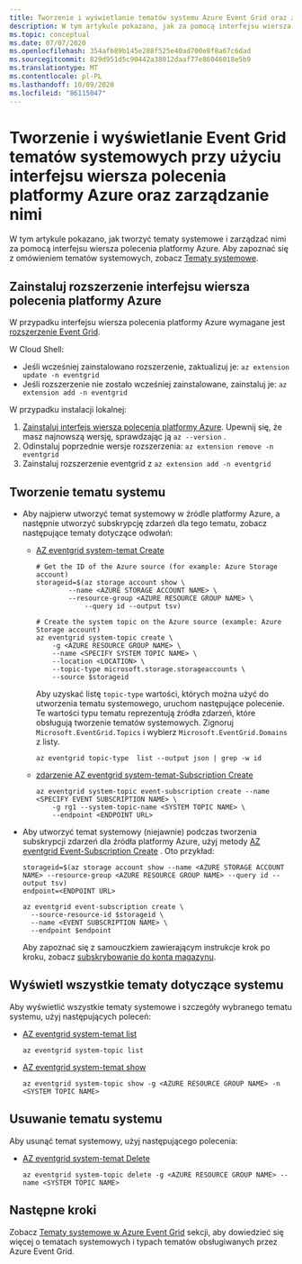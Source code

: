 ```yaml
---
title: Tworzenie i wyświetlanie tematów systemu Azure Event Grid oraz zarządzanie nimi za pomocą interfejsu wiersza polecenia
description: W tym artykule pokazano, jak za pomocą interfejsu wiersza polecenia platformy Azure tworzyć, wyświetlać i usuwać tematy systemowe.
ms.topic: conceptual
ms.date: 07/07/2020
ms.openlocfilehash: 354afb89b145e288f525e40ad700e8f8a67c6dad
ms.sourcegitcommit: 829d951d5c90442a38012daaf77e86046018e5b9
ms.translationtype: MT
ms.contentlocale: pl-PL
ms.lasthandoff: 10/09/2020
ms.locfileid: "86115047"
---
```

# <a name="create-view-and-manage-event-grid-system-topics-using-azure-cli"></a>Tworzenie i wyświetlanie Event Grid tematów systemowych przy użyciu interfejsu wiersza polecenia platformy Azure oraz zarządzanie nimi
W tym artykule pokazano, jak tworzyć tematy systemowe i zarządzać nimi za pomocą interfejsu wiersza polecenia platformy Azure. Aby zapoznać się z omówieniem tematów systemowych, zobacz [Tematy systemowe](system-topics.md).

## <a name="install-extension-for-azure-cli"></a>Zainstaluj rozszerzenie interfejsu wiersza polecenia platformy Azure
W przypadku interfejsu wiersza polecenia platformy Azure wymagane jest [rozszerzenie Event Grid](/cli/azure/azure-cli-extensions-list).

W Cloud Shell:

- Jeśli wcześniej zainstalowano rozszerzenie, zaktualizuj je: `az extension update -n eventgrid`
- Jeśli rozszerzenie nie zostało wcześniej zainstalowane, zainstaluj je:  `az extension add -n eventgrid`

W przypadku instalacji lokalnej:

1. [Zainstaluj interfejs wiersza polecenia platformy Azure](/cli/azure/install-azure-cli). Upewnij się, że masz najnowszą wersję, sprawdzając ją `az --version` .
2. Odinstaluj poprzednie wersje rozszerzenia: `az extension remove -n eventgrid`
3. Zainstaluj rozszerzenie eventgrid z `az extension add -n eventgrid`

## <a name="create-a-system-topic"></a>Tworzenie tematu systemu

- Aby najpierw utworzyć temat systemowy w źródle platformy Azure, a następnie utworzyć subskrypcję zdarzeń dla tego tematu, zobacz następujące tematy dotyczące odwołań:
    - [AZ eventgrid system-temat Create](/cli/azure/ext/eventgrid/eventgrid/system-topic?view=azure-cli-latest#ext-eventgrid-az-eventgrid-system-topic-create)

        ```azurecli-interactive
        # Get the ID of the Azure source (for example: Azure Storage account)
        storageid=$(az storage account show \
                --name <AZURE STORAGE ACCOUNT NAME> \
                --resource-group <AZURE RESOURCE GROUP NAME> \
                    --query id --output tsv)
    
        # Create the system topic on the Azure source (example: Azure Storage account)
        az eventgrid system-topic create \
            -g <AZURE RESOURCE GROUP NAME> \
            --name <SPECIFY SYSTEM TOPIC NAME> \
            --location <LOCATION> \
            --topic-type microsoft.storage.storageaccounts \
            --source $storageid
        ```           

        Aby uzyskać listę `topic-type` wartości, których można użyć do utworzenia tematu systemowego, uruchom następujące polecenie. Te wartości typu tematu reprezentują źródła zdarzeń, które obsługują tworzenie tematów systemowych. Zignoruj `Microsoft.EventGrid.Topics` i wybierz `Microsoft.EventGrid.Domains` z listy. 

        ```azurecli-interactive
        az eventgrid topic-type  list --output json | grep -w id
        ```
    - [zdarzenie AZ eventgrid system-temat-Subscription Create](/cli/azure/ext/eventgrid/eventgrid/system-topic/event-subscription?view=azure-cli-latest#ext-eventgrid-az-eventgrid-system-topic-event-subscription-create)

        ```azurecli-interactive
        az eventgrid system-topic event-subscription create --name <SPECIFY EVENT SUBSCRIPTION NAME> \
            -g rg1 --system-topic-name <SYSTEM TOPIC NAME> \
            --endpoint <ENDPOINT URL>         
        ```
- Aby utworzyć temat systemowy (niejawnie) podczas tworzenia subskrypcji zdarzeń dla źródła platformy Azure, użyj metody [AZ eventgrid Event-Subscription Create](/cli/azure/ext/eventgrid/eventgrid/event-subscription?view=azure-cli-latest#ext-eventgrid-az-eventgrid-event-subscription-create) . Oto przykład:
    
    ```azurecli-interactive
    storageid=$(az storage account show --name <AZURE STORAGE ACCOUNT NAME> --resource-group <AZURE RESOURCE GROUP NAME> --query id --output tsv)
    endpoint=<ENDPOINT URL>

    az eventgrid event-subscription create \
      --source-resource-id $storageid \
      --name <EVENT SUBSCRIPTION NAME> \
      --endpoint $endpoint
    ```
    Aby zapoznać się z samouczkiem zawierającym instrukcje krok po kroku, zobacz [subskrybowanie do konta magazynu](../storage/blobs/storage-blob-event-quickstart.md?toc=%2Fazure%2Fevent-grid%2Ftoc.json#subscribe-to-your-storage-account).

## <a name="view-all-system-topics"></a>Wyświetl wszystkie tematy dotyczące systemu
Aby wyświetlić wszystkie tematy systemowe i szczegóły wybranego tematu systemu, użyj następujących poleceń:

- [AZ eventgrid system-temat list](/cli/azure/ext/eventgrid/eventgrid/system-topic?view=azure-cli-latest#ext-eventgrid-az-eventgrid-system-topic-list)

    ```azurecli-interactive
    az eventgrid system-topic list   
     ```
- [AZ eventgrid system-temat show](/cli/azure/ext/eventgrid/eventgrid/system-topic?view=azure-cli-latest#ext-eventgrid-az-eventgrid-system-topic-show)

    ```azurecli-interactive
    az eventgrid system-topic show -g <AZURE RESOURCE GROUP NAME> -n <SYSTEM TOPIC NAME>     
     ```

## <a name="delete-a-system-topic"></a>Usuwanie tematu systemu
Aby usunąć temat systemowy, użyj następującego polecenia: 

- [AZ eventgrid system-temat Delete](/cli/azure/ext/eventgrid/eventgrid/system-topic?view=azure-cli-latest#ext-eventgrid-az-eventgrid-system-topic-delete)

    ```azurecli-interactive
    az eventgrid system-topic delete -g <AZURE RESOURCE GROUP NAME> --name <SYSTEM TOPIC NAME>   
     ```

## <a name="next-steps"></a>Następne kroki
Zobacz [Tematy systemowe w Azure Event Grid](system-topics.md) sekcji, aby dowiedzieć się więcej o tematach systemowych i typach tematów obsługiwanych przez Azure Event Grid. 